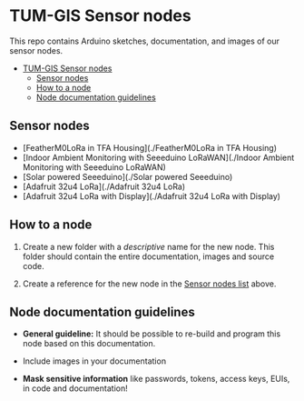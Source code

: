 ﻿# TUM-GIS Sensor nodes

This repo contains Arduino sketches, documentation, and images of our
sensor nodes.

- [TUM-GIS Sensor nodes](#tum-gis-sensor-nodes)
  - [Sensor nodes](#sensor-nodes)
  - [How to a node](#how-to-a-node)
  - [Node documentation guidelines](#node-documentation-guidelines)

## Sensor nodes

- [FeatherM0LoRa in TFA Housing](./FeatherM0LoRa in TFA Housing)
- [Indoor Ambient Monitoring with Seeeduino LoRaWAN](./Indoor Ambient Monitoring with Seeeduino LoRaWAN)
- [Solar powered Seeeduino](./Solar powered Seeeduino)
- [Adafruit 32u4 LoRa](./Adafruit 32u4 LoRa)
- [Adafruit 32u4 LoRa with Display](./Adafruit 32u4 LoRa with Display)

## How to a node

1. Create a new folder with a *descriptive* name for the new node. This
folder should contain the entire documentation, images and source code.

2. Create a reference for the new node in the [Sensor nodes list](#sensor-nodes) above.

## Node documentation guidelines

- **General guideline:** It should be possible to re-build and program
this node based on this documentation.

- Include images in your documentation

- **Mask sensitive information** like passwords, tokens, access keys, EUIs, in code and documentation!
